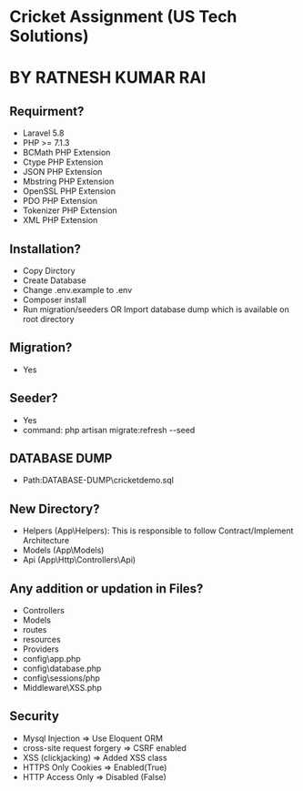 # Cricket Assignment (US Tech Solutions)

# BY RATNESH KUMAR RAI

## Requirment?

- Laravel 5.8
- PHP >= 7.1.3
- BCMath PHP Extension
- Ctype PHP Extension
- JSON PHP Extension
- Mbstring PHP Extension
- OpenSSL PHP Extension
- PDO PHP Extension
- Tokenizer PHP Extension
- XML PHP Extension

## Installation?

- Copy Dirctory 
- Create Database 
- Change .env.example to .env
- Composer install
- Run migration/seeders OR Import database dump which is available on root directory

## Migration?

- Yes

## Seeder?

- Yes
- command: php artisan migrate:refresh --seed

## DATABASE DUMP

- Path:DATABASE-DUMP\cricketdemo.sql

## New Directory?

- Helpers (App\Helpers): This is responsible to follow Contract/Implement Architecture
- Models (App\Models)
- Api (App\Http\Controllers\Api)

## Any addition or updation in Files?

- Controllers
- Models
- routes
- resources
- Providers
- config\app.php
- config\database.php
- config\sessions/php
- Middleware\XSS.php

## Security

- Mysql Injection => Use Eloquent ORM
- cross-site request forgery => CSRF enabled
- XSS (clickjacking) => Added XSS class
- HTTPS Only Cookies => Enabled(True) 
- HTTP Access Only => Disabled (False)









